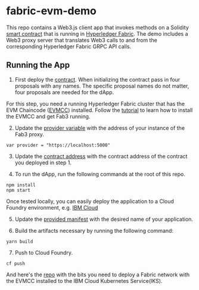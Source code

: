 # fabric-evm-demo

This repo contains a Web3.js client app that invokes methods on a Solidity
[smart contract](poll.sol) that is running in [Hyperledger Fabric](https://www.hyperledger.org/projects/fabric).
The demo includes a Web3 proxy server that translates Web3 calls to and from the corresponding
Hyperledger Fabric GRPC API calls.


## Running the App

1. First deploy the [contract](poll.sol). When initializing the contract pass in four proposals with any names.
The specific proposal names do not matter, four proposals are needed for the
dApp.

For this step, you need a running Hyperledger Fabric cluster
that has the EVM Chaincode ([EVMCC](https://github.com/hyperledger/fabric-chaincode-evm))
installed. Follow the [tutorial](https://github.com/hyperledger/fabric-chaincode-evm/blob/master/examples/EVM_Smart_Contracts.md)
to learn how to install the EVMCC and get Fab3 running.

2. Update the [provider variable](https://github.com/IBM/hyperledger-fabric-evm-demo/blob/master/src/dapp.js#L5)
with the address of your instance of the Fab3 proxy.
```
var provider = "https://localhost:5000"
```

3. Update the [contract address](https://github.com/IBM/hyperledger-fabric-evm-demo/blob/master/src/dapp.js#L40)
with the contract address of the contract you deployed in step 1.

4. To run the dApp, run the following commands at the root of this repo.
```
npm install
npm start
```

Once tested locally, you can easily deploy the application to a Cloud Foundry
environment, e.g. [IBM Cloud](https://console.bluemix.net/)

5. Update the [provided manifest](manifest.yml) with the desired name of your application.

6. Build the artifacts necessary by running the following command:
```
yarn build
```

7. Push to Cloud Foundry.
```
cf push
```

And here's the [repo](https://github.com/swetharepakula/fabric-evm-ibm-container-service)
with the bits you need to deploy a Fabric network with the EVMCC installed to the IBM
Cloud Kubernetes Service(IKS).
